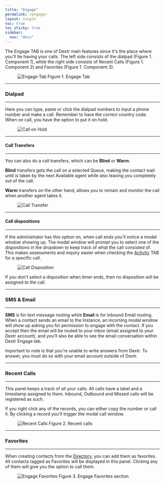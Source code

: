 ```yaml
---
title: "Engage"
permalink: /engage/
layout: single
toc: true
toc_sticky: true
sidebar: 
  nav: "docs"
---
```


The Engage TAB is one of Dextr main features since it's the place where you'll be having your calls. The left side consists of the dialpad (Figure 1. Component 1), while the right side consists of Recent Calls (Figure 1. Component 2) and Favorites (Figure 1. Component 3).

<figure>
   <img src="{{ '/assets/images/engage-tab.jpg' }}" alt="Engage Tab">
   <span>Figure 1. Engage Tab</span>
</figure>

----
### Dialpad
----

Here you can type, paste or click the dialpad numbers to input a phone number and make a call. Remember to have the correct country code. When on call, you have the option to put it on hold. 

<figure>
   <img src="{{ '/assets/images/call-hold.gif' }}" alt="Call on Hold">
</figure>

----
#### Call Transfers
----

You can also do a call transfers, which can be **Blind** or **Warm**. 

**Blind** transfers gets the call on a selected Queue, making the contact wait until is taken by the next Available agent while also leaving you completely out of the call. 

**Warm** transfers on the other hand, allows you to remain and monitor the call when another agent takes it.

<figure>
   <img src="{{ '/assets/images/transfer-call.gif' }}" alt="Call Transfer">
</figure>

----
#### Call dispositions
----

If the administrator has this option on, when call ends you'll notice a modal window showing up. The modal window will prompt you to select one of the dispositions in the dropdown to keep track of what the call consisted of. This makes assessments and inquiry easier when checking the [Activity](/docs/activity/) TAB for a specific call.

<figure>
   <img src="{{ '/assets/images/call-disposition.gif' }}" alt="Call Disposition">
</figure>

If you don't select a disposition when timer ends, then no disposition will be assigned to the call.

----

### SMS & Email
----

**SMS** is for text message routing while **Email** is for inbound Email routing. When a contact sends an email to the Instance, an incoming modal window will show up asking you for permission to engage with the contact. If you accept then the email will be routed to your inbox (email assigned to your Dextr account), and you'll also be able to see the email conversation within Dextr Engage tab.

Important to note is that you're unable to write answers from Dextr. To answer, you must do so with your email account outside of Dextr. 

----
### Recent Calls
----

This panel keeps a track of all your calls. All calls have a label and a timestamp assigned to them. Inbound, Outbound and Missed calls will be registered as such.

If you right click any of the records, you can either copy the number or call it. By clicking a record you'll trigger the modal call window.

<figure>
   <img src="{{ '/assets/images/recent-calls.jpg' }}" alt="Recent Calls">
   <span>Figure 2. Recent calls</span>
</figure>

----
### Favorites
----

When creating contacts from the [Directory](/docs/directory/), you can add them as favorites. All contacts tagged as Favorites will be displayed in this panel. Clicking any of them will give you the option to call them.

<figure>
   <img src="{{ '/assets/images/engage-favorites.jpg' }}" alt="Engage Favorites">
   <span>Figure 3. Engage Favorites section</span>
</figure>
